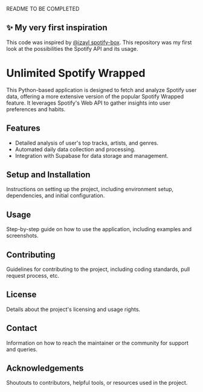 README TO BE COMPLETED

## ✨ My very first inspiration

This code was inspired by [@izayl spotify-box](https://github.com/jacc/music-box).
This repository was my first look at the possibilities the Spotify API and its usage.


<h1>Unlimited Spotify Wrapped</h1>

<p>This Python-based application is designed to fetch and analyze Spotify user data, offering a more extensive version of the popular Spotify Wrapped feature. It leverages Spotify's Web API to gather insights into user preferences and habits.</p>

<h2>Features</h2>
<ul>
    <li>Detailed analysis of user's top tracks, artists, and genres.</li>
    <li>Automated daily data collection and processing.</li>
    <li>Integration with Supabase for data storage and management.</li>
</ul>

<h2>Setup and Installation</h2>
<p>Instructions on setting up the project, including environment setup, dependencies, and initial configuration.</p>

<h2>Usage</h2>
<p>Step-by-step guide on how to use the application, including examples and screenshots.</p>

<h2>Contributing</h2>
<p>Guidelines for contributing to the project, including coding standards, pull request process, etc.</p>

<h2>License</h2>
<p>Details about the project's licensing and usage rights.</p>

<h2>Contact</h2>
<p>Information on how to reach the maintainer or the community for support and queries.</p>

<h2>Acknowledgements</h2>
<p>Shoutouts to contributors, helpful tools, or resources used in the project.</p>

